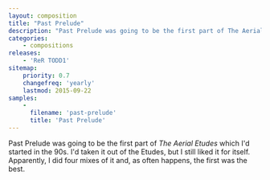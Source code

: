 ```yaml
---
layout: composition
title: "Past Prelude"
description: "Past Prelude was going to be the first part of The Aerial Etudes which I'd started in the 90s. I'd taken it out of the Etudes, but I still liked it for itself. Apparently, I did four mixes of it and, as often happens, the first was the best."
categories:
    - compositions
releases:
    - 'ReR TODD1'
sitemap:
    priority: 0.7
    changefreq: 'yearly'
    lastmod: 2015-09-22
samples:
    - 
      filename: 'past-prelude'
      title: 'Past Prelude'  
---
```


Past Prelude was going to be the first part of *The Aerial Etudes* which I'd started in the 90s. I'd taken it out of the Etudes, but I still liked it for itself. Apparently, I did four mixes of it and, as often happens, the first was the best.

